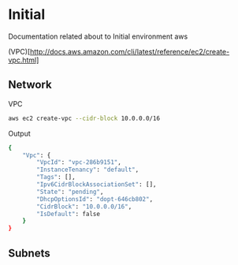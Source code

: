 # Initial

Documentation related about to Initial environment aws

(VPC)[http://docs.aws.amazon.com/cli/latest/reference/ec2/create-vpc.html]

## Network

VPC

```sh
aws ec2 create-vpc --cidr-block 10.0.0.0/16
```

Output

```sh
{
    "Vpc": {
        "VpcId": "vpc-286b9151",
        "InstanceTenancy": "default",
        "Tags": [],
        "Ipv6CidrBlockAssociationSet": [],
        "State": "pending",
        "DhcpOptionsId": "dopt-646cb802",
        "CidrBlock": "10.0.0.0/16",
        "IsDefault": false
    }
}
```

## Subnets